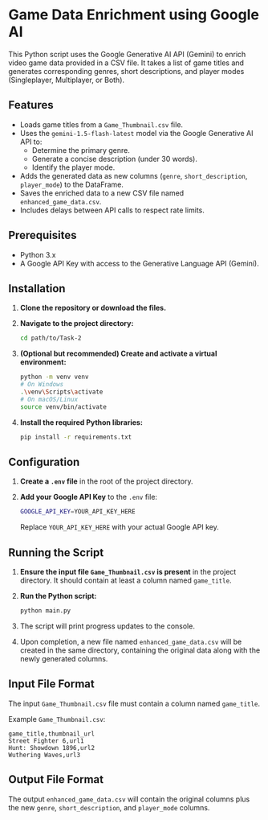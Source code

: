 # Game Data Enrichment using Google AI

This Python script uses the Google Generative AI API (Gemini) to enrich video game data provided in a CSV file. It takes a list of game titles and generates corresponding genres, short descriptions, and player modes (Singleplayer, Multiplayer, or Both).

## Features

- Loads game titles from a `Game_Thumbnail.csv` file.
- Uses the `gemini-1.5-flash-latest` model via the Google Generative AI API to:
  - Determine the primary genre.
  - Generate a concise description (under 30 words).
  - Identify the player mode.
- Adds the generated data as new columns (`genre`, `short_description`, `player_mode`) to the DataFrame.
- Saves the enriched data to a new CSV file named `enhanced_game_data.csv`.
- Includes delays between API calls to respect rate limits.

## Prerequisites

- Python 3.x
- A Google API Key with access to the Generative Language API (Gemini).

## Installation

1. **Clone the repository or download the files.**

2. **Navigate to the project directory:**

   ```bash
   cd path/to/Task-2
   ```

3. **(Optional but recommended) Create and activate a virtual environment:**

   ```bash
   python -m venv venv
   # On Windows
   .\venv\Scripts\activate
   # On macOS/Linux
   source venv/bin/activate
   ```

4. **Install the required Python libraries:**

   ```bash
   pip install -r requirements.txt
   ```

## Configuration

1. **Create a `.env` file** in the root of the project directory.
2. **Add your Google API Key** to the `.env` file:

   ```bash
   GOOGLE_API_KEY=YOUR_API_KEY_HERE
   ```

   Replace `YOUR_API_KEY_HERE` with your actual Google API key.

## Running the Script

1. **Ensure the input file `Game_Thumbnail.csv` is present** in the project directory. It should contain at least a column named `game_title`.

2. **Run the Python script:**

   ```bash
   python main.py
   ```

3. The script will print progress updates to the console.
4. Upon completion, a new file named `enhanced_game_data.csv` will be created in the same directory, containing the original data along with the newly generated columns.

## Input File Format

The input `Game_Thumbnail.csv` file must contain a column named `game_title`.

Example `Game_Thumbnail.csv`:

```csv
game_title,thumbnail_url
Street Fighter 6,url1
Hunt: Showdown 1896,url2
Wuthering Waves,url3
```

## Output File Format

The output `enhanced_game_data.csv` will contain the original columns plus the new `genre`, `short_description`, and `player_mode` columns.
